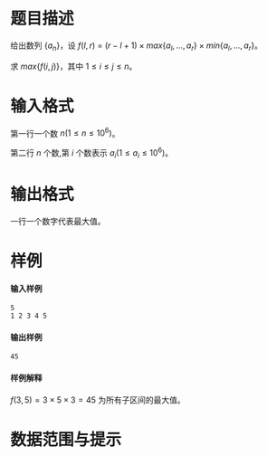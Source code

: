 
# 题目描述

给出数列 $\{a_n\}$，设 $f(l,r)\ =\ (r-l+1)\times max\{a_l,\ldots,a_r\}\times min\{a_l,\ldots,a_r\}$。

求 $max\{f(i,j)\}$，其中 $1\leq i\leq j\leq n$。

# 输入格式

第一行一个数 $n(1\leq n\leq 10^6)$。

第二行 $n$ 个数,第 $i$ 个数表示 $a_i(1\leq a_i\leq 10^6)$。

# 输出格式

一行一个数字代表最大值。

# 样例

#### 输入样例

```plain
5
1 2 3 4 5
```

#### 输出样例

```plain
45
```

#### 样例解释

$f(3,5) = 3 \times 5 \times 3 = 45$ 为所有子区间的最大值。

# 数据范围与提示



